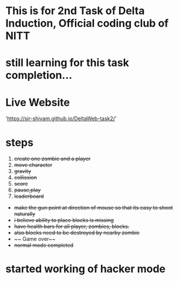 # This is for 2nd Task of Delta Induction, Official coding club of NITT 
# still learning for this task completion... 


# Live Website
'https://sir-shivam.github.io/DeltaWeb-task2/'

# steps 
1. ~~create one zombie and a player~~
2. ~~move character~~
3. ~~gravity~~
4. ~~collission~~
5. ~~score~~
6. ~~pause,play~~
7. ~~leaderboard~~
- ~~make the gun point at direction of mouse so that its easy to shoot naturally~~
- ⁠~~i believe ability to place blocks is missing~~
- ~~⁠have health bars for all player, zombies, blocks.~~
- ~~⁠also blocks need to be destroyed by nearby zombie~~
- ~~ Game over~~
- ~~normal mode completed~~

# started working of hacker mode
